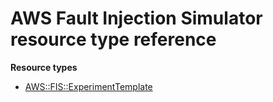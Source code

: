# AWS Fault Injection Simulator resource type reference<a name="AWS_FIS"></a>

**Resource types**

- [AWS::FIS::ExperimentTemplate](aws-resource-fis-experimenttemplate.md)

